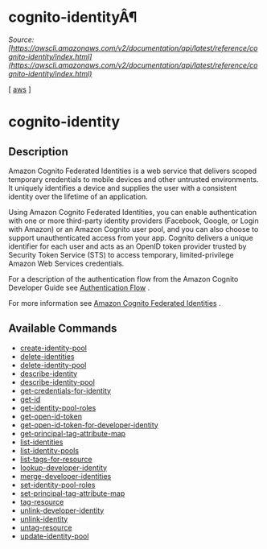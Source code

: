 # cognito-identityÂ¶

*Source: [https://awscli.amazonaws.com/v2/documentation/api/latest/reference/cognito-identity/index.html](https://awscli.amazonaws.com/v2/documentation/api/latest/reference/cognito-identity/index.html)*

[ [aws](https://awscli.amazonaws.com/v2/documentation/api/latest/reference/index.html#cli-aws) ]

# cognito-identity

## Description

Amazon Cognito Federated Identities is a web service that delivers scoped temporary credentials to mobile devices and other untrusted environments. It uniquely identifies a device and supplies the user with a consistent identity over the lifetime of an application.

Using Amazon Cognito Federated Identities, you can enable authentication with one or more third-party identity providers (Facebook, Google, or Login with Amazon) or an Amazon Cognito user pool, and you can also choose to support unauthenticated access from your app. Cognito delivers a unique identifier for each user and acts as an OpenID token provider trusted by Security Token Service (STS) to access temporary, limited-privilege Amazon Web Services credentials.

For a description of the authentication flow from the Amazon Cognito Developer Guide see [Authentication Flow](https://docs.aws.amazon.com/cognito/latest/developerguide/authentication-flow.html) .

For more information see [Amazon Cognito Federated Identities](https://docs.aws.amazon.com/cognito/latest/developerguide/cognito-identity.html) .

## Available Commands

- [create-identity-pool](https://awscli.amazonaws.com/v2/documentation/api/latest/reference/cognito-identity/create-identity-pool.html)
- [delete-identities](https://awscli.amazonaws.com/v2/documentation/api/latest/reference/cognito-identity/delete-identities.html)
- [delete-identity-pool](https://awscli.amazonaws.com/v2/documentation/api/latest/reference/cognito-identity/delete-identity-pool.html)
- [describe-identity](https://awscli.amazonaws.com/v2/documentation/api/latest/reference/cognito-identity/describe-identity.html)
- [describe-identity-pool](https://awscli.amazonaws.com/v2/documentation/api/latest/reference/cognito-identity/describe-identity-pool.html)
- [get-credentials-for-identity](https://awscli.amazonaws.com/v2/documentation/api/latest/reference/cognito-identity/get-credentials-for-identity.html)
- [get-id](https://awscli.amazonaws.com/v2/documentation/api/latest/reference/cognito-identity/get-id.html)
- [get-identity-pool-roles](https://awscli.amazonaws.com/v2/documentation/api/latest/reference/cognito-identity/get-identity-pool-roles.html)
- [get-open-id-token](https://awscli.amazonaws.com/v2/documentation/api/latest/reference/cognito-identity/get-open-id-token.html)
- [get-open-id-token-for-developer-identity](https://awscli.amazonaws.com/v2/documentation/api/latest/reference/cognito-identity/get-open-id-token-for-developer-identity.html)
- [get-principal-tag-attribute-map](https://awscli.amazonaws.com/v2/documentation/api/latest/reference/cognito-identity/get-principal-tag-attribute-map.html)
- [list-identities](https://awscli.amazonaws.com/v2/documentation/api/latest/reference/cognito-identity/list-identities.html)
- [list-identity-pools](https://awscli.amazonaws.com/v2/documentation/api/latest/reference/cognito-identity/list-identity-pools.html)
- [list-tags-for-resource](https://awscli.amazonaws.com/v2/documentation/api/latest/reference/cognito-identity/list-tags-for-resource.html)
- [lookup-developer-identity](https://awscli.amazonaws.com/v2/documentation/api/latest/reference/cognito-identity/lookup-developer-identity.html)
- [merge-developer-identities](https://awscli.amazonaws.com/v2/documentation/api/latest/reference/cognito-identity/merge-developer-identities.html)
- [set-identity-pool-roles](https://awscli.amazonaws.com/v2/documentation/api/latest/reference/cognito-identity/set-identity-pool-roles.html)
- [set-principal-tag-attribute-map](https://awscli.amazonaws.com/v2/documentation/api/latest/reference/cognito-identity/set-principal-tag-attribute-map.html)
- [tag-resource](https://awscli.amazonaws.com/v2/documentation/api/latest/reference/cognito-identity/tag-resource.html)
- [unlink-developer-identity](https://awscli.amazonaws.com/v2/documentation/api/latest/reference/cognito-identity/unlink-developer-identity.html)
- [unlink-identity](https://awscli.amazonaws.com/v2/documentation/api/latest/reference/cognito-identity/unlink-identity.html)
- [untag-resource](https://awscli.amazonaws.com/v2/documentation/api/latest/reference/cognito-identity/untag-resource.html)
- [update-identity-pool](https://awscli.amazonaws.com/v2/documentation/api/latest/reference/cognito-identity/update-identity-pool.html)